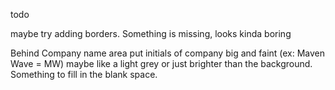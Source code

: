 todo

maybe try adding borders. Something is missing, looks kinda boring

Behind Company name area put initials of company big and faint (ex: Maven Wave = MW)
maybe like a light grey or just brighter than the background. Something to fill in the blank space.